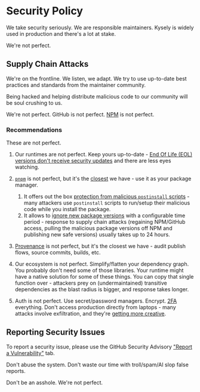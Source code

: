 # Security Policy

We take security seriously. We are responsible maintainers. Kysely is widely used in production and there's a lot at stake.

We're not perfect.

## Supply Chain Attacks

We're on the frontline. We listen, we adapt. We try to use up-to-date best practices and standards from the maintainer community.

Being hacked and helping distribute malicious code to our community will be soul crushing to us.

We're not perfect. GitHub is not perfect. [NPM](https://npmjs.com) is not perfect.

### Recommendations

These are not perfect.

1. Our runtimes are not perfect. Keep yours up-to-date - [End Of Life (EOL) versions don't receive security updates](https://nodejs.org/en/blog/announcements/node-18-eol-support) and there are less eyes watching.

1. [`pnpm`](https://pnpm.io) is not perfect, but it's the [closest](https://pnpm.io/supply-chain-security) we have - use it as your package manager.

    1. It offers out the box [protection from malicious `postinstall` scripts](https://pnpm.io/settings#onlybuiltdependencies) - many attackers use `postinstall` scripts to run/setup their malicious code while you install the package.
    1. It allows to [ignore new package versions](https://pnpm.io/settings#minimumreleaseage) with a configurable time period - response to supply chain attacks (regaining NPM/GitHub access, pulling the malicious package versions off NPM and publishing new safe versions) usually takes up to 24 hours.

1. [Provenance](https://docs.npmjs.com/viewing-package-provenance) is not perfect, but it's the closest we have - audit publish flows, source commits, builds, etc.

1. Our ecosystem is not perfect. Simplify/flatten your dependency graph. You probably don't need some of those libraries. Your runtime might have a native solution for some of these things. You can copy that single function over - attackers prey on (undermaintained) transitive dependencies as the blast radius is bigger, and response takes longer.

1. Auth is not perfect. Use secret/password managers. Encrypt. [2FA](https://en.wikipedia.org/wiki/Multi-factor_authentication) everything. Don't access production directly from laptops - many attacks involve exfiltration, and they're [getting more creative](https://www.anthropic.com/news/detecting-countering-misuse-aug-2025).

## Reporting Security Issues

To report a security issue, please use the GitHub Security Advisory ["Report a Vulnerability"](https://github.com/kysely-org/kysely/security/advisories/new) tab.

Don't abuse the system. Don't waste our time with troll/spam/AI slop false reports.

Don't be an asshole. We're not perfect.
